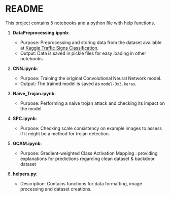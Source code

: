 # README

This project contains 5 notebooks and a python file with help functions.

1. **DataPreprocessing.ipynb**: 
   - Purpose: Preprocessing and storing data from the dataset available at [Kaggle Traffic Signs Classification](https://www.kaggle.com/code/valentynsichkar/traffic-signs-classification-with-cnn/).
   - Output: Data is saved in pickle files for easy loading in other notebooks.

2. **CNN.ipynb**:
   - Purpose: Training the original Convolutional Neural Network model.
   - Output: The trained model is saved as `model-3x3.keras`.

3. **Naïve_Trojan.ipynb**:
   - Purpose: Performing a naive trojan attack and checking its impact on the model.

4. **SPC.ipynb**:
   - Purpose: Checking scale consistency on example images to assess if it might be a method for trojan detection.

5. **GCAM.ipynb**:
   - Purpose: Gradient-weighted Class Activation Mapping : providing explanations for predictions regarding clean dataset & backdoor dataset 

6. **helpers.py**:
   - Description: Contains functions for data formatting, image processing and dataset creations. 
